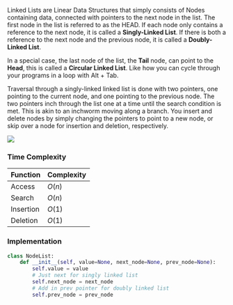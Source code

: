 

Linked Lists are Linear Data Structures that simply consists of Nodes containing data, connected with pointers to the next node in the list. The first node in the list is referred to as the HEAD. If each node only contains a reference to the next node, it is called a **Singly-Linked List**. If there is both a reference to the next node and the previous node, it is called a **Doubly-Linked List**.

In a special case, the last node of the list, the **Tail** node, can point to the **Head**, this is called a **Circular Linked List**. Like how you can cycle through your programs in a loop with Alt + Tab.

Traversal through a singly-linked linked list is done with two pointers, one pointing to the current node, and one pointing to the previous node. The two pointers inch through the list one at a time until the search condition is met. This is akin to an inchworm moving along a branch. You insert and delete nodes by simply changing the pointers to point to a new node, or skip over a node for insertion and deletion, respectively.


![](Pasted%20image%2020220413230840.png)



### Time Complexity

Function | Complexity
--- | ---
Access | $O(n)$
Search | $O(n)$
Insertion | $O(1)$
Deletion | $O(1)$

### Implementation

```python
class NodeList:
    def __init__(self, value=None, next_node=None, prev_node=None):
        self.value = value
        # Just next for singly linked list
        self.next_node = next_node
        # Add in prev pointer for doubly linked list
        self.prev_node = prev_node
```